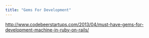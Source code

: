 ```yaml
---
title: "Gems For Development"
---
```


http://www.codebeerstartups.com/2013/04/must-have-gems-for-development-machine-in-ruby-on-rails/